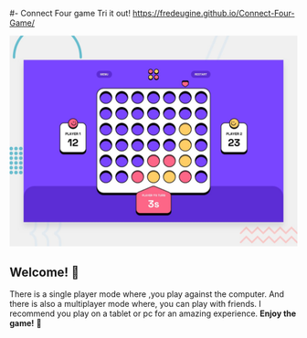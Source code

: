 #- Connect Four game Tri it out! https://fredeugine.github.io/Connect-Four-Game/

![Design preview for the Connect Four game coding challenge](./preview.jpg)

## Welcome! 👋
There is a single player mode where ,you play against the computer. And there is also a multiplayer mode where, you can play with friends. I recommend you play on a tablet or pc for an amazing experience. 
**Enjoy the game!** 🚀
